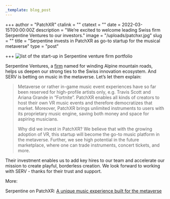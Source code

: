 ```yaml
---
_template: blog_post
---
```


+++
author = "PatchXR"
ctalink = ""
ctatext = ""
date = 2022-03-15T00:00:00Z
description = "We’re excited to welcome leading Swiss firm Serpentine Ventures to our investors."
image = "/uploads/patchxr.jpg"
slug = ""
title = "Serpentine invests in PatchXR as go-to startup for the musical metaverse"
type = "post"

+++
![list of the start-up in Serpentine venture firm portfolio](/uploads/patchxr.jpg)

Serpentine Ventures, a [firm](https://www.serpentine.vc/portfolio/) named for winding Alpine mountain roads, helps us deepen our strong ties to the Swiss innovation ecosystem. And SERV is betting on music in the metaverse. Let’s let them explain:

> Metaverse or rather in-game music event experiences have so far been reserved for high-profile artists only, e.g. Travis Scott and Ariana Grande in “Fortnite”. PatchXR enables all kinds of creators to host their own VR music events and therefore democratizes that market. Moreover, PatchXR brings unlimited instruments to users with its proprietary music engine, saving both money and space for aspiring musicians.
>
> Why did we invest in PatchXR? We believe that with the growing adoption of VR, this startup will become the go-to music platform in the metaverse. Further, we see high potential in the future marketplace, where one can trade instruments, concert tickets, and more.

Their investment enables us to add key hires to our team and accelerate our mission to create playful, borderless creation. We look forward to working with SERV - thanks for their trust and support.

More:

Serpentine on PatchXR: [A unique music experience built for the metaverse](https://www.serpentine.vc/blog/a-unique-music-experience-built-for-the-metaverse/)
